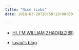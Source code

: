 ```yaml
---
title: "Nice links"
date: 2018-03-20T20:59:23+08:00

---
```


- [HI, I'M WILLIAM ZHAO(赵之源)](http://www.zhiyuanzhao.com/)

- [luyao's blog](http://hualuyao.com/)
